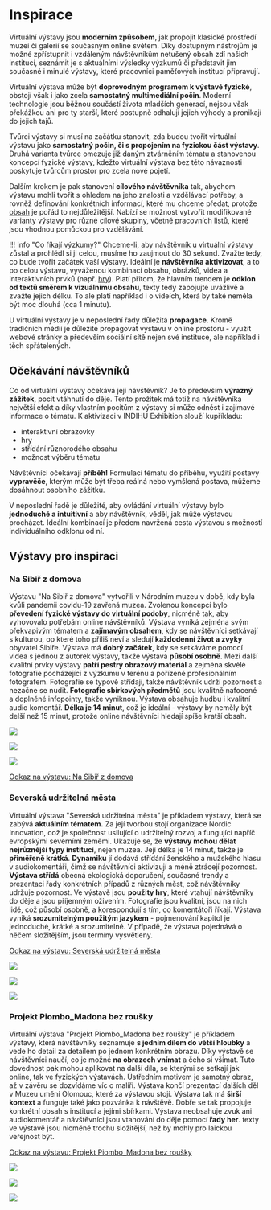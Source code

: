 # Inspirace

Virtuální výstavy jsou **moderním způsobem**, jak propojit klasické prostředí muzeí či galerií se současným online světem. Díky dostupným nástrojům je možné zpřístupnit i vzdáleným návštěvníkům netušený obsah zdí našich institucí, seznámit je s aktuálními výsledky výzkumů či představit jim současné i minulé výstavy, které pracovníci paměťových institucí připravují. 

Virtuální výstava může být **doprovodným programem k výstavě fyzické**, obstojí však i jako zcela **samostatný multimediální počin**. Moderní technologie jsou běžnou součástí života mladších generací, nejsou však překážkou ani pro ty starší, které postupně odhalují jejich výhody a pronikají do jejich tajů. 

Tvůrci výstavy si musí na začátku stanovit, zda budou tvořit virtuální výstavu jako **samostatný počin, či s propojením na fyzickou část výstavy**. Druhá varianta tvůrce omezuje již daným ztvárněním tématu a stanovenou koncepcí fyzické výstavy, kdežto virtuální výstava bez této návaznosti poskytuje tvůrcům prostor pro zcela nové pojetí. 

Dalším krokem je pak stanovení **cílového návštěvníka** tak, abychom výstavu mohli tvořit s ohledem na jeho znalosti a vzdělávací potřeby, a rovněž definování konkrétních informací, které mu chceme předat, protože [obsah](obsah-vystavy.md) je pořád to nejdůležitější. Nabízí se možnost vytvořit modifikované varianty výstavy pro různé cílové skupiny, včetně pracovních listů, které jsou vhodnou pomůckou pro vzdělávání. 

!!! info "Co říkají výzkumy?"
    Chceme-li, aby návštěvník u virtuální výstavy zůstal a prohlédl si ji celou, musíme ho zaujmout do 30 sekund. Zvažte tedy, co bude tvořit začátek vaší výstavy. Ideální je **návštěvníka aktivizovat**, a to po celou výstavu, vyváženou kombinací obsahu, obrázků, videa a interaktivních prvků (např. [hry](hry.md)). Platí přitom, že hlavním trendem je **odklon od textů směrem k vizuálnímu obsahu**, texty tedy zapojujte uvážlivě a zvažte jejich délku. To ale platí například i o videích, která by také neměla být moc dlouhá (cca 1 minutu). 

U virtuální výstavy je v neposlední řady důležitá **propagace**. Kromě tradičních médií je důležité propagovat výstavu v online prostoru - využít webové stránky a především sociální sítě nejen své instituce, ale například i těch spřátelených. 

## Očekávání návštěvníků 

Co od virtuální výstavy očekává její návštěvník? Je to především **výrazný zážitek**, pocit vtáhnutí do děje. Tento prožitek má totiž na návštěvníka největší efekt a díky vlastním pocitům z výstavy si může odnést i zajímavé informace o tématu. K aktivizaci v INDIHU Exhibition slouží kupříkladu: 

- interaktivní obrazovky
- hry
- střídání různorodého obsahu
- možnost výběru tématu

Návštěvníci očekávají **příběh!** Formulací tématu do příběhu, využití postavy **vypravěče**, kterým může být třeba reálná nebo vymšlená postava, můžeme dosáhnout osobního zážitku. 

V neposlední řadě je důležité, aby ovládání virtuální výstavy bylo **jednoduché a intuitivní** a aby návštěvník, věděl, jak může výstavou procházet. Ideální kombinací je předem navržená cesta výstavou s možností individuálního odklonu od ní. 

## Výstavy pro inspiraci

### Na Sibiř z domova

Výstavu "Na Sibiř z domova" vytvořili v Národním muzeu v době, kdy byla kvůli pandemii covidu-19 zavřená muzea. Zvolenou koncepcí bylo **převedení fyzické výstavy do virtuální podoby**, nicméně tak, aby vyhovovalo potřebám online návštěvníků. Výstava vyniká zejména svým překvapivým tématem a **zajímavým obsahem**, kdy se návštěvníci setkávají s kulturou, op které toho příliš neví a sledují **každodenní život a zvyky** obyvatel Sibiře. Výstava má **dobrý začátek**, kdy se setkáváme pomocí videa s jednou z autorek výstavy, takže výstava **působí osobně**. Mezi další kvalitní prvky výstavy **patří pestrý obrazový materiál** a zejména skvělé fotografie pocházející z výzkumu v terénu a pořízené profesionálním fotografem. Fotografie se typově střídají, takže návštěvník udrží pozornost a nezačne se nudit. **Fotografie sbírkových předmětů** jsou kvalitně nafocené a doplněné infopointy, takže vyniknou. Výstava obsahuje hudbu i kvalitní audio komentář. **Délka je 14 minut**, což je ideální - výstavy by neměly být delší než 15 minut, protože online návštěvníci hledají spíše kratší obsah. 

![](img/sibir1.png)

![](img/sibir2.png)

![](img/sibir3.png)

[Odkaz na výstavu: Na Sibiř z domova](https://exhibition.indihu.cz/view/na-sibir-z-domova/)

### Severská udržitelná města

Virtuální výstava "Severská udržitelná města" je příkladem výstavy, která se zabývá **aktuálním tématem.** Za její tvorbou stojí organizace Nordic Innovation, což je společnost usilující o udržitelný rozvoj a fungující napříč evropskými severními zeměmi. Ukazuje se, že **výstavy mohou dělat nejrůznější typy institucí**, nejen muzea. Její délka je 14 minut, takže je **přiměřeně krátká**. **Dynamiku** jí dodává střídání ženského a mužského hlasu v audiokomentáři, čímž se návštěvníci aktivizují a méně ztrácejí pozornost. **Výstava střídá** obecná ekologická doporučení, současné trendy a prezentaci řady konkrétních případů z různých měst, což návštěvníky udržuje pozornost. Ve výstavě jsou **použity hry**, které vtahují návštěvníky do děje a jsou příjemným oživením. Fotografie jsou kvalitní, jsou na nich lidé, což působí osobně, a korespondují s tím, co komentátoři říkají. Výstava vyniká **srozumitelným použitým jazykem** - pojmenování kapitol je jednoduché, krátké a srozumitelné. V případě, že výstava pojednává o něčem složitějším, jsou termíny vysvětleny. 

[Odkaz na výstavu: Severská udržitelná města](https://exhibition.indihu.cz/view/severska-udrzitelna-mesta/)

![](img/severska-mesta2.png)

![](img/severska-mesta1.png)

![](img/severska-mesta3.png)

### Projekt Piombo_Madona bez roušky

Virtuální výstava "Projekt Piombo_Madona bez roušky" je příkladem výstavy, která návštěvníky seznamuje **s jedním dílem do větší hloubky** a vede ho detail za detailem po jednom konkrétním obrazu. Díky výstavě se návštěvníci naučí, co je možné **na obrazech vnímat** a čeho si všímat. Tuto dovednost pak mohou aplikovat na další díla, se kterými se setkají jak online, tak ve fyzických výstavách. Ústředním motivem je samotný obraz, až v závěru se dozvídáme víc o malíři. Výstava končí prezentací dalších děl v Muzeu umění Olomouc, které za výstavou stojí. Výstava tak má **širší kontext** a funguje také jako pozvánka k návštěvě. Dobře se tak propojuje konkrétní obsah s institucí a jejími sbírkami. Výstava neobsahuje zvuk ani audiokomentář a návštěvníci jsou vtahování do děje pomocí **řady her**. texty ve výstavě jsou nicméně trochu složitější, než by mohly pro laickou veřejnost být. 

[Odkaz na výstavu: Projekt Piombo_Madona bez roušky](https://exhibition.indihu.cz/view/ProjektPiombo2021-05-05T115848277Z/1/0)

![](img/piombo1.png)

![](img/piombo2.png)

![](img/piombo3.png)
